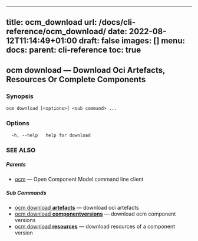 
---
title: ocm_download
url: /docs/cli-reference/ocm_download/
date: 2022-08-12T11:14:49+01:00
draft: false
images: []
menu:
  docs:
    parent: cli-reference
toc: true
---
## ocm download &mdash; Download Oci Artefacts, Resources Or Complete Components

### Synopsis

```
ocm download [<options>] <sub command> ...
```

### Options

```
  -h, --help   help for download
```

### SEE ALSO

##### Parents

* [ocm](ocm.md)	 &mdash; Open Component Model command line client


##### Sub Commands

* [ocm download <b>artefacts</b>](ocm_download_artefacts.md)	 &mdash; download oci artefacts
* [ocm download <b>componentversions</b>](ocm_download_componentversions.md)	 &mdash; download ocm component versions
* [ocm download <b>resources</b>](ocm_download_resources.md)	 &mdash; download resources of a component version


